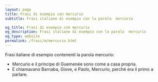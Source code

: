 ```yaml
---
layout: page
title: Frasi di esempio con mercurio 
subtitle: Frasi italiane di esempio con la parola  mercurio

og_title: Frasi di esempio con mercurio 
og_description: Frasi italiane di esempio con la parola  mercurio
og_type: website
permalink: /frasi/m/mercurio.html
---
```


Frasi italiane di esempio contenenti la parola mercurio:


- Mercurio e il principe di Guemenée sono come a casa propria.
- E chiamavano Barnaba, Giove, e Paolo, Mercurio, perché era il primo a parlare.
